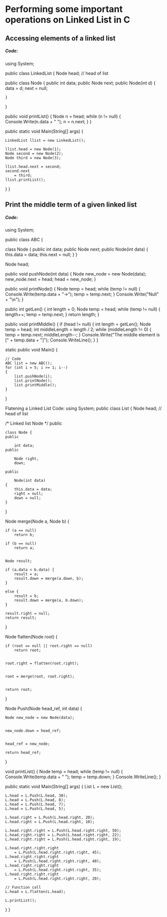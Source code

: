 # Performing some important operations on Linked List in C
## Accessing elements of a linked list
##### Code:
using System;

public class LinkedList { Node head; // head of list


public class Node {
    public int data;
    public Node next;
    public Node(int d)
    {
        data = d;
        next = null;

    } 
}


public void printList()
{
    Node n = head;
    while (n != null) {
        Console.Write(n.data + " ");
        n = n.next;
    }
}

public static void Main(String[] args)
{
    
    LinkedList llist = new LinkedList();

    llist.head = new Node(1);
    Node second = new Node(2);
    Node third = new Node(3);

    llist.head.next = second; 
    second.next
        = third; 
    llist.printList();
}
}

## Print the middle term of a given linked list
##### Code:
using System;

public class ABC {

class Node {
    public int data;
    public Node next;
    public Node(int data)
    {
        this.data = data;
        this.next = null;
    }
}

Node head;


public void pushNode(int data)
{
    Node new_node = new Node(data);
    new_node.next = head;
    head = new_node;
}


public void printNode()
{
    Node temp = head;
    while (temp != null) {
        Console.Write(temp.data + "->");
        temp = temp.next;
    }
    Console.Write("Null"
                  + "\n");
}


public int getLen()
{
    int length = 0;
    Node temp = head;
    while (temp != null) {
        length++;
        temp = temp.next;
    }
    return length;
}


public void printMiddle()
{
    if (head != null) {
        int length = getLen();
        Node temp = head;
        int middleLength = length / 2;
        while (middleLength != 0) {
            temp = temp.next;
            middleLength--;
        }
        Console.Write("The middle element is ["
                      + temp.data + "]");
        Console.WriteLine();
    }
}

static public void Main()
{

    // Code
    ABC list = new ABC();
    for (int i = 5; i >= 1; i--) 
    {
        list.pushNode(i);
        list.printNode();
        list.printMiddle();
    }
}

Flatening a Linked List
Code:
using System; public class List { Node head; // head of list

/* Linked list Node */
public

    class Node {
    public

        int data;
    public

        Node right,
        down;

    public

        Node(int data)
    {
        this.data = data;
        right = null;
        down = null;
    }
}


Node merge(Node a, Node b)
{
   
    if (a == null)
        return b;

    if (b == null)
        return a;

  
    Node result;

    if (a.data < b.data) {
        result = a;
        result.down = merge(a.down, b);
    }

    else {
        result = b;
        result.down = merge(a, b.down);
    }

    result.right = null;
    return result;
}

Node flatten(Node root)
{
    
    if (root == null || root.right == null)
        return root;

   
    root.right = flatten(root.right);

   
    root = merge(root, root.right);

   
    return root;
}


Node Push(Node head_ref, int data)
{
   
    Node new_node = new Node(data);

   
    new_node.down = head_ref;

   
    head_ref = new_node;

    return head_ref;
}

void printList()
{
    Node temp = head;
    while (temp != null) {
        Console.Write(temp.data + " ");
        temp = temp.down;
    }
    Console.WriteLine();
}


public static void Main(String[] args)
{
    List L = new List();


    L.head = L.Push(L.head, 30);
    L.head = L.Push(L.head, 8);
    L.head = L.Push(L.head, 7);
    L.head = L.Push(L.head, 5);

    L.head.right = L.Push(L.head.right, 20);
    L.head.right = L.Push(L.head.right, 10);

    L.head.right.right = L.Push(L.head.right.right, 50);
    L.head.right.right = L.Push(L.head.right.right, 22);
    L.head.right.right = L.Push(L.head.right.right, 19);

    L.head.right.right.right
        = L.Push(L.head.right.right.right, 45);
    L.head.right.right.right
        = L.Push(L.head.right.right.right, 40);
    L.head.right.right.right
        = L.Push(L.head.right.right.right, 35);
    L.head.right.right.right
        = L.Push(L.head.right.right.right, 20);

    // Function call
    L.head = L.flatten(L.head);

    L.printList();
}
}
